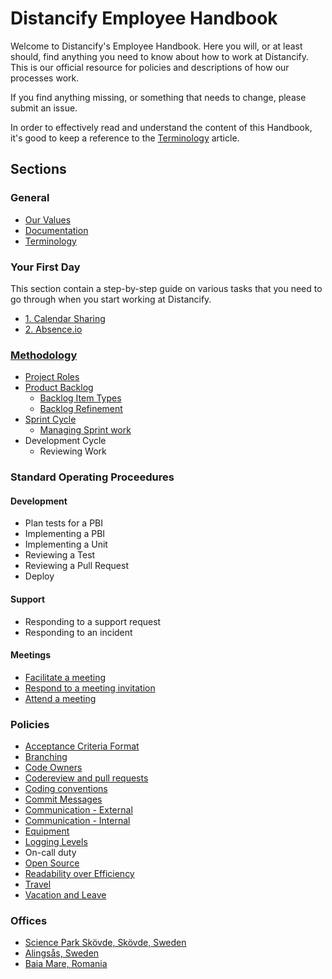 # Distancify Employee Handbook

Welcome to Distancify's Employee Handbook. Here you will, or at least should, find anything you need to know about how to work at Distancify. This is our official resource for policies and descriptions of how our processes work.

If you find anything missing, or something that needs to change, please submit an issue.

In order to effectively read and understand the content of this Handbook, it's good to keep a reference to the [Terminology](general/terminology.md) article.

## Sections

### General

* [Our Values](general/our-values.md)
* [Documentation](general/documentation.md)
* [Terminology](general/terminology.md)

### Your First Day

This section contain a step-by-step guide on various tasks that you need to go through when you start working at Distancify.

* [1. Calendar Sharing](first-day/1-calendar-sharing.md)
* [2. Absence.io](first-day/2-absence-io.md)

### [Methodology](methodology.md)

* [Project Roles](methodology/project-roles.md)
* [Product Backlog](methodology/product-backlog/product-backlog.md)
  * [Backlog Item Types](methodology/product-backlog/backlog-item-types.md)
  * [Backlog Refinement](methodology/product-backlog/backlog-refinement.md)
* [Sprint Cycle](methodology/sprint-cycle/sprint-cycle.md)
  * [Managing Sprint work](methodology/sprint-cycle/managing-sprint-work.md)
* Development Cycle
  * Reviewing Work

### Standard Operating Proceedures

#### Development

* Plan tests for a PBI
* Implementing a PBI
* Implementing a Unit
* Reviewing a Test
* Reviewing a Pull Request
* Deploy

#### Support

* Responding to a support request
* Responding to an incident

#### Meetings

* [Facilitate a meeting](standard-operating-proceedures/meetings/facilitate-a-meeting.md)
* [Respond to a meeting invitation](standard-operating-proceedures/meetings/respond-to-a-meeting-invitation.md)
* [Attend a meeting](standard-operating-proceedures/meetings/attend-a-meeting.md)

### Policies

* [Acceptance Criteria Format](policies/acceptance-criteria-format.md)
* [Branching](policies/branching.md)
* [Code Owners](policies/code-owners.md)
* [Codereview and pull requests](policies/codereview.md)
* [Coding conventions](policies/coding-conventions.md)
* [Commit Messages](policies/commit-messages.md)
* [Communication - External](policies/external-communication.md)
* [Communication - Internal](policies/internal-communication.md)
* [Equipment](policies/equipment.md)
* [Logging Levels](policies/logging-levels.md)
* On-call duty
* [Open Source](policies/open-source.md)
* [Readability over Efficiency](policies/readability-over-efficiency.md)
* [Travel](policies/travel.md)
* [Vacation and Leave](policies/calendar-vacation-and-leave.md)

### Offices

* [Science Park Skövde, Skövde, Sweden](offices/skovde.md)
* [Alingsås, Sweden](offices/alingsas.md)
* [Baia Mare, Romania](offices/baiamare.md)
